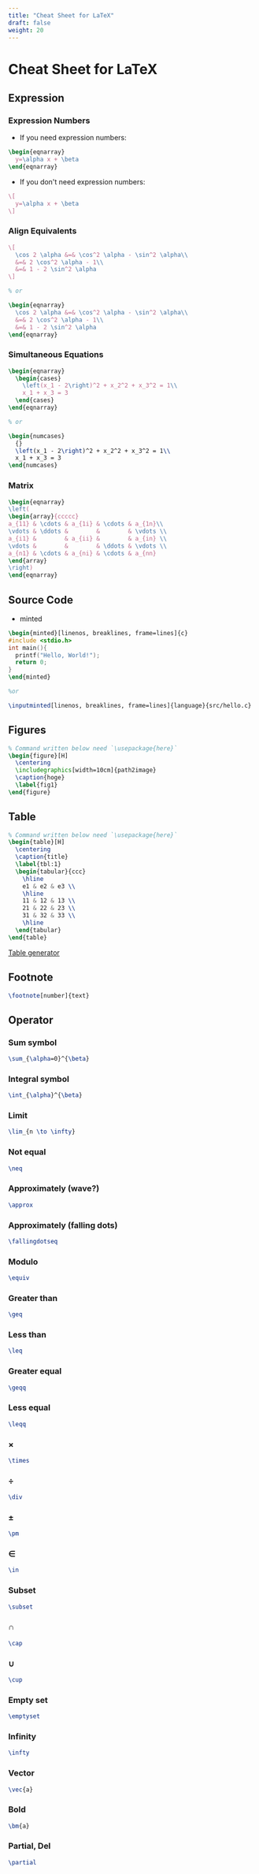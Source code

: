 ```yaml
---
title: "Cheat Sheet for LaTeX"
draft: false
weight: 20
---
```


# Cheat Sheet for LaTeX

## Expression

### Expression Numbers

- If you need expression numbers:

```tex
\begin{eqnarray}
  y=\alpha x + \beta
\end{eqnarray}
```

- If you don't need expression numbers:

```tex
\[
  y=\alpha x + \beta
\]
```

### Align Equivalents

```tex
\[
  \cos 2 \alpha &=& \cos^2 \alpha - \sin^2 \alpha\\
  &=& 2 \cos^2 \alpha - 1\\
  &=& 1 - 2 \sin^2 \alpha
\]

% or

\begin{eqnarray}
  \cos 2 \alpha &=& \cos^2 \alpha - \sin^2 \alpha\\
  &=& 2 \cos^2 \alpha - 1\\
  &=& 1 - 2 \sin^2 \alpha
\end{eqnarray}
```

### Simultaneous Equations

```tex
\begin{eqnarray}
  \begin{cases}
    \left(x_1 - 2\right)^2 + x_2^2 + x_3^2 = 1\\
    x_1 + x_3 = 3
  \end{cases}
\end{eqnarray}

% or

\begin{numcases}
  {}
  \left(x_1 - 2\right)^2 + x_2^2 + x_3^2 = 1\\
  x_1 + x_3 = 3
\end{numcases}
```

### Matrix

```tex
\begin{eqnarray}
\left(
\begin{array}{ccccc}
a_{11} & \cdots & a_{1i} & \cdots & a_{1n}\\
\vdots & \ddots &        &        & \vdots \\
a_{i1} &        & a_{ii} &        & a_{in} \\
\vdots &        &        & \ddots & \vdots \\
a_{n1} & \cdots & a_{ni} & \cdots & a_{nn}
\end{array}
\right)
\end{eqnarray}
```

## Source Code

- minted

```tex
\begin{minted}[linenos, breaklines, frame=lines]{c}
#include <stdio.h>
int main(){
  printf("Hello, World!");
  return 0;
}
\end{minted}

%or

\inputminted[linenos, breaklines, frame=lines]{language}{src/hello.c}
```

## Figures

```tex
% Command written below need `\usepackage{here}`
\begin{figure}[H]
  \centering
  \includegraphics[width=10cm]{path2image}
  \caption{hoge}
  \label{fig1}
\end{figure}
```

## Table

```tex
% Command written below need `\usepackage{here}`
\begin{table}[H]
  \centering
  \caption{title}
  \label{tbl:1}
  \begin{tabular}{ccc}
    \hline
    e1 & e2 & e3 \\
    \hline
    11 & 12 & 13 \\
    21 & 22 & 23 \\
    31 & 32 & 33 \\
    \hline
  \end{tabular}
\end{table}
```

[Table generator](https://www.tablesgenerator.com/)

## Footnote

```tex
\footnote[number]{text}
```

## Operator

### Sum symbol

```latex
\sum_{\alpha=0}^{\beta}
```

### Integral symbol

```latex
\int_{\alpha}^{\beta}
```

### Limit

```latex
\lim_{n \to \infty}
```

### Not equal

```latex
\neq
```

### Approximately (wave?)

```latex
\approx
```

### Approximately (falling dots)

```latex
\fallingdotseq
```

### Modulo

```latex
\equiv
```

### Greater than

```latex
\geq
```

### Less than

```latex
\leq
```

### Greater equal

```latex
\geqq
```

### Less equal

```latex
\leqq
```

### ×

```latex
\times
```

### ÷

```latex
\div
```

### ±

```latex
\pm
```

### ∈

```latex
\in
```

### Subset

```latex
\subset
```

### ∩

```latex
\cap
```

### ∪

```latex
\cup
```

### Empty set

```latex
\emptyset
```

### Infinity

```latex
\infty
```

### Vector

```latex
\vec{a}
```

### Bold

```latex
\bm{a}
```

### Partial, Del

```latex
\partial
```
